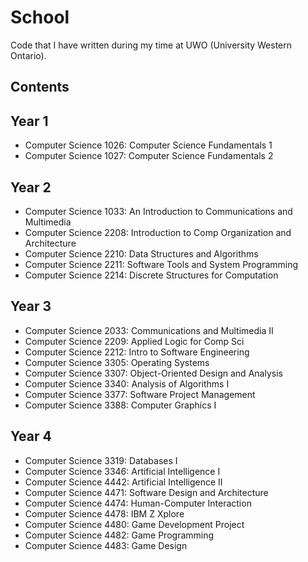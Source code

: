 # School

Code that I have written during my time at UWO (University Western Ontario).

## Contents

## Year 1
- Computer Science 1026: Computer Science Fundamentals 1
- Computer Science 1027: Computer Science Fundamentals 2

## Year 2
- Computer Science 1033: An Introduction to Communications and Multimedia
- Computer Science 2208: Introduction to Comp Organization and Architecture
- Computer Science 2210: Data Structures and Algorithms
- Computer Science 2211: Software Tools and System Programming 
- Computer Science 2214: Discrete Structures for Computation
## Year 3
- Computer Science 2033: Communications and Multimedia II
- Computer Science 2209: Applied Logic for Comp Sci
- Computer Science 2212: Intro to Software Engineering
- Computer Science 3305: Operating Systems
- Computer Science 3307: Object-Oriented Design and Analysis
- Computer Science 3340: Analysis of Algorithms I
- Computer Science 3377: Software Project Management
- Computer Science 3388: Computer Graphics I
## Year 4
- Computer Science 3319: Databases I
- Computer Science 3346: Artificial Intelligence I
- Computer Science 4442: Artificial Intelligence II
- Computer Science 4471: Software Design and Architecture
- Computer Science 4474: Human-Computer Interaction
- Computer Science 4478: IBM Z Xplore
- Computer Science 4480: Game Development Project
- Computer Science 4482: Game Programming
- Computer Science 4483: Game Design

